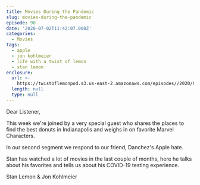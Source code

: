 ```yaml
---
title: Movies During the Pandemic
slug: movies-during-the-pandemic
episode: 90
date: '2020-07-02T11:42:07.000Z'
categories:
  - Movies
tags:
  - apple
  - jon kohlmeier
  - life with a twist of lemon
  - stan lemon
enclosure:
  url: >-
    https://twistoflemonpod.s3.us-east-2.amazonaws.com/episodes//2020/07/090-lwatol-20200702.mp3
  length: null
  type: null
---
```


Dear Listener,

This week we're joined by a very special guest who shares the places to find the best donuts in Indianapolis and weighs in on favorite Marvel Characters.

In our second segment we respond to our friend, Danchez's Apple hate.

Stan has watched a lot of movies in the last couple of months, here he talks about his favorites and tells us about his COVID-19 testing experience.

Stan Lemon & Jon Kohlmeier
